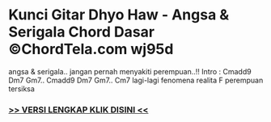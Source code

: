 
 # Kunci Gitar Dhyo Haw - Angsa & Serigala Chord Dasar ©ChordTela.com wj95d


angsa & serigala.. jangan pernah menyakiti perempuan..!! Intro : Cmadd9 Dm7 Gm7.. Cmadd9 Dm7 Gm7.. Cm7 lagi-lagi fenomena realita F perempuan tersiksa

###  <a href="https://shortlighzx.web.app?sq=Kunci Gitar Dhyo Haw - Angsa & Serigala Chord Dasar ©ChordTela.com"> >> VERSI LENGKAP KLIK DISINI << </a>
